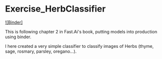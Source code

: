 # Exercise_HerbClassifier
[![Binder]](https://mybinder.org/v2/gh/SRSteinkamp/Exercise_HerbClassifier/main?urlpath=%2Fvoila%2Frender%2FHerbClassifier.ipynb)

This is following chapter 2 in Fast.Ai's book, putting models into production using binder. 

I here created a very simple classifier to classify images of Herbs (thyme, sage, rosmary, parsley, oregano...).
